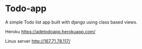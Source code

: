 # Todo-app
A simple Todo list app built with django using class based views.

Heroku
https://adetodoapp.herokuapp.com/

Linux server
http://167.71.78.117/
